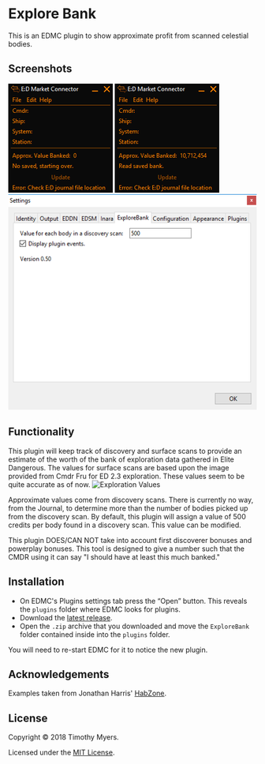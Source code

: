 # Explore Bank
This is an EDMC plugin to show approximate profit from scanned celestial bodies. 

## Screenshots
![First time start](img/freshStart.PNG)
![Reload with data](img/reload.PNG)
![Configuration](img/config.PNG)

## Functionality 
This plugin will keep track of discovery and surface scans to provide an estimate of the worth of the bank of exploration data gathered in Elite Dangerous. 
The values for surface scans are based upon the image provided from Cmdr Fru for ED 2.3 exploration. These values seem to be quite accurate as of now.
![Exploration Values](https://i.redd.it/5khvftdue6ry.jpg)

Approximate values come from discovery scans. There is currently no way, from the Journal, to determine more than the number of bodies picked up from the discovery scan.
By default, this plugin will assign a value of 500 credits per body found in a discovery scan. This value can be modified.

This plugin DOES/CAN NOT take into account first discoverer bonuses and powerplay bonuses. This tool is designed to give a number such that the CMDR using it can say "I should have at least this much banked."

## Installation

* On EDMC's Plugins settings tab press the “Open” button. This reveals the `plugins` folder where EDMC looks for plugins.
* Download the [latest release](https://github.com/TranslucentSabre/ExploreBank/releases/latest).
* Open the `.zip` archive that you downloaded and move the `ExploreBank` folder contained inside into the `plugins` folder.

You will need to re-start EDMC for it to notice the new plugin.

## Acknowledgements

Examples taken from Jonathan Harris' [HabZone](https://github.com/Marginal/HabZone).

## License

Copyright © 2018 Timothy Myers.

Licensed under the [MIT License](https://opensource.org/licenses/MIT).


